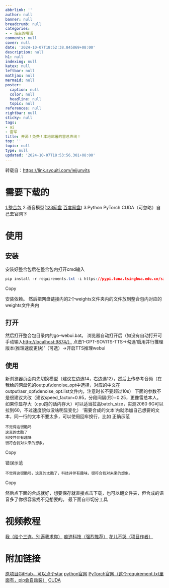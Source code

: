 ```yaml
---
abbrlink: ''
author: null
banner: null
breadcrumb: null
categories:
- - 站主的瞎话
comments: null
cover: null
date: '2024-10-07T18:52:38.845869+08:00'
description: null
h1: null
indexing: null
katex: null
leftbar: null
mathjax: null
mermaid: null
poster:
  caption: null
  color: null
  headline: null
  topic: null
references: null
rightbar: null
sticky: null
tags:
- ai
- 雷军
title: 开源！免费！本地部署的雷总声线！
top: ''
topic: null
type: null
updated: '2024-10-07T18:53:56.301+08:00'
---
```

转载自：https://link.syouiti.com/leijunvits

需要下载的
==========

[1.整合包](https://www.yuque.com/baicaigongchang1145haoyuangong/ib3g1e/dkxgpiy9zb96hob4)
2.语音模型([123网盘](https://www.123865.com/s/KAzUVv-CQHl3) [百度网盘](https://pan.baidu.com/s/1nxiAtzLcbykx5rpgN5jFyA?pwd=7du7))
3.Python PyTorch CUDA（可忽略）自己去官网下

使用
====

安装
----

安装好整合包后在整合包内打开cmd输入

```css
pip install -r requirements.txt -i https://pypi.tuna.tsinghua.edu.cn/simple
```

Copy

安装依赖。
然后把网盘链接内的2个weights文件夹内的文件放到整合包内对应的weights文件夹内

打开
----

然后打开整合包目录内的go-webui.bat。
浏览器自动打开后（如没有自动打开可手动输入[http://localhost:9874/）](http://localhost:9874/%EF%BC%89)
点击1-GPT-SOVITS-TTS→勾选‘启用并行推理版本(推理速度更快)’（可选）→开启TTS推理webui

使用
----

新浏览器页面内先切换模型（建议左边选14，右边选12），然后上传参考音频（在我给的网盘包的output\\denoise\_opt中选择，对应的中文在output\\asr\_opt\\denoise\_opt.list文件内，注意时长不要超过10s）
下面的参数不是很建议大改（建议speed\_factor=0.95，分段间隔(秒)=0.25，更像雷总本人。如果你显存大（cpu跑的话内存大）可以适当拉高batch\_size，实测2060 6G可以拉到60，不过速度貌似没啥明显变化）
’需要合成的文本‘内就添加自己想要的文本，同一行的文本不要太多，可以使用回车换行，比如
正确示范

```undefined
不觉得这很酷吗
这真的太酷了
科技并伴有趣味
很符合我对未来的想象。
```

Copy

错误示范

```undefined
不觉得这很酷吗，这真的太酷了，科技并伴有趣味，很符合我对未来的想象。
```

Copy

然后点下面的合成就好，想要保存就直接点击下载，也可以翻文件夹，但合成的语音多了你很容易找不见想要的。
最下面自带切分工具

视频教程
========

[我（给个三连，别逼我求你）](https://www.bilibili.com/video/BV13s1yYeEqa/?share_source=copy_web&vd_source=8e4482664da3677d49ae62e44cb0cdd9)
[痕迹科技（强烈推荐）](https://www.bilibili.com/video/BV1P541117yn/?share_source=copy_web&vd_source=8e4482664da3677d49ae62e44cb0cdd9)
[花儿不哭（项目作者）](https://www.bilibili.com/video/BV12g4y1m7Uw/?spm_id_from=333.337.search-card.all.click&vd_source=8347eab20847d3fc8a9d2c736b3797d7)

附加链接
========

[原项目GitHub，可以点个star](https://github.com/RVC-Boss/GPT-SoVITS)
[python官网](https://www.python.org/)
[PyTorch官网（这个requirement.txt里面有，pip会自动装）](https://pytorch.org/)
[CUDA](https://developer.nvidia.com/cuda-downloads)
